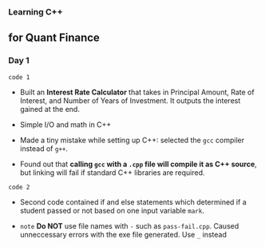 ### Learning C++
## for Quant Finance

### Day 1

`code 1`

- Built an **Interest Rate Calculator** that takes in Principal Amount, Rate of Interest, and Number of Years of Investment. It outputs the interest gained at the end. 

- Simple I/O and math in C++

- Made a tiny mistake while setting up C++: selected the `gcc` compiler instead of `g++`.

- Found out that **calling `gcc` with a `.cpp` file will compile it as C++ source**, but linking will fail if standard C++ libraries are required.

`code 2`

- Second code contained if and else statements which determined if a student passed or not based on one input variable `mark`.

- `note` **Do NOT** use file names with `-` such as `pass-fail.cpp`. Caused unneccessary errors with the exe file generated. Use `_` instead
